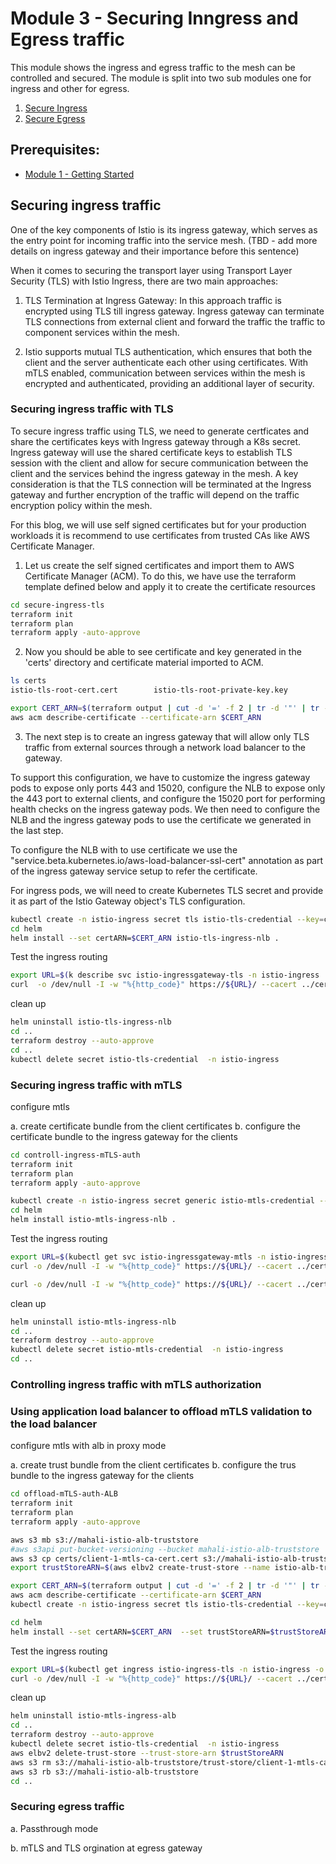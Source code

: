 # Module 3 - Securing Inngress and Egress traffic

This module shows the ingress and egress traffic to the mesh can be controlled and secured. The module is split into two sub modules one for ingress and other for egress.

1. [Secure Ingress](#control-ingress)
2. [Secure Egress](#control-egress)

## Prerequisites:
- [Module 1 - Getting Started](../01-getting-started/)

## Securing ingress traffic

 One of the key components of Istio is its ingress gateway, which serves as the entry point for incoming traffic into the service mesh. (TBD - add more details on ingress gateway and their importance before this sentence)

When it comes to securing the transport layer using Transport Layer Security (TLS) with Istio Ingress, there are two main approaches:

1. TLS Termination at Ingress Gateway: In this approach traffic is encrypted using TLS till ingress gateway. Ingress gateway can terminate TLS connections from external client and forward the traffic the traffic to component services within the mesh.  

2. Istio supports mutual TLS authentication, which ensures that both the client and the server authenticate each other using certificates. With mTLS enabled, communication between services within the mesh is encrypted and authenticated, providing an additional layer of security.


### Securing ingress traffic with TLS

To secure ingress traffic using TLS, we need to generate certficates and share the certificates keys with Ingress gateway through a K8s secret. Ingress gateway will use the shared certificate keys to establish TLS session with the client and allow for secure communication between the client and the services behind the ingress gateway in the mesh. A key consideration is that the TLS connection will be terminated at the Ingress gateway and further encryption of the traffic will depend on the traffic encryption policy within the mesh.

For this blog, we will use self signed certificates but for your production workloads it is recommend to use certificates from trusted CAs like AWS Certificate Manager.

1. Let us create the self signed certificates and import them to AWS Certificate Manager (ACM). To do this, we have use the terraform template defined below and apply it to create the certificate resources

```sh
cd secure-ingress-tls
terraform init
terraform plan 
terraform apply -auto-approve
```

2. Now you should be able to see certificate and key generated in the 'certs' directory and certificate material imported to ACM.
```sh
ls certs
istio-tls-root-cert.cert        istio-tls-root-private-key.key
```
```sh
export CERT_ARN=$(terraform output | cut -d '=' -f 2 | tr -d '"' | tr -d ' ')
aws acm describe-certificate --certificate-arn $CERT_ARN
```

3. The next step is to create an ingress gateway that will allow only TLS traffic from external sources through a network load balancer to the gateway. 

To support this configuration, we have to customize the ingress gateway pods to expose only ports 443 and 15020, configure the NLB to expose only the 443 port to external clients, and configure the 15020 port for performing  health checks on the ingress gateway pods. We then need to configure the NLB and the ingress gateway pods to use the certificate we generated in the last step. 

To configure the NLB with to use certificate we use the "service.beta.kubernetes.io/aws-load-balancer-ssl-cert" annotation as part of the ingress gateway service setup to refer the certificate.

For ingress pods, we will need to create Kubernetes TLS secret and provide it as part of the Istio Gateway object's TLS configuration.

```sh
kubectl create -n istio-ingress secret tls istio-tls-credential --key=certs/istio-tls-root-private-key.key --cert=certs/istio-tls-root-cert.cert
cd helm
helm install --set certARN=$CERT_ARN istio-tls-ingress-nlb . 
```

Test the ingress routing

```sh
export URL=$(k describe svc istio-ingressgateway-tls -n istio-ingress | grep -i 'LoadBalancer Ingress:' | cut -d ':' -f 2 | tr -d ' ')
curl  -o /dev/null -I -w "%{http_code}" https://${URL}/ --cacert ../certs/istio-tls-root-cert.cert
```

clean up
```sh
helm uninstall istio-tls-ingress-nlb
cd ..
terraform destroy --auto-approve
cd ..
kubectl delete secret istio-tls-credential  -n istio-ingress
```

### Securing ingress traffic with mTLS

configure mtls 

a. create certificate bundle from the client certificates
b. configure the certificate bundle to the ingress gateway for the clients 

```sh
cd controll-ingress-mTLS-auth
terraform init
terraform plan 
terraform apply -auto-approve
```

```sh
kubectl create -n istio-ingress secret generic istio-mtls-credential --from-file=tls.key=certs/istio-mtls-root-private-key.key --from-file=tls.crt=certs/istio-mtls-root-cert.cert --from-file=ca.crt=certs/client-1-mtls-root-cert.cert
cd helm
helm install istio-mtls-ingress-nlb . 
```

Test the ingress routing

```sh
export URL=$(kubectl get svc istio-ingressgateway-mtls -n istio-ingress -o json | jq -r '.status.loadBalancer.ingress[].hostname')
curl -o /dev/null -I -w "%{http_code}" https://${URL}/ --cacert ../certs/istio-mtls-root-cert.cert --key ../certs/client-1-mtls-root-private-key.key --cert ../certs/client-1-mtls-root-cert.cert

curl -o /dev/null -I -w "%{http_code}" https://${URL}/ --cacert ../certs/istio-mtls-root-cert.cert --key ../certs/client-2-mtls-root-private-key.key --cert ../certs/client-2-mtls-root-cert.cert
```

clean up
```sh
helm uninstall istio-mtls-ingress-nlb
cd ..
terraform destroy --auto-approve
kubectl delete secret istio-mtls-credential  -n istio-ingress
cd ..
```
### Controlling ingress traffic with mTLS authorization

### Using application load balancer to offload mTLS validation to the load balancer

configure mtls  with alb in proxy mode

a. create trust bundle from the client certificates
b. configure the trus bundle to the ingress gateway for the clients 

```sh
cd offload-mTLS-auth-ALB
terraform init
terraform plan 
terraform apply -auto-approve
```

```sh
aws s3 mb s3://mahali-istio-alb-truststore
#aws s3api put-bucket-versioning --bucket mahali-istio-alb-truststore  --versioning-configuration Status=Enabled 
aws s3 cp certs/client-1-mtls-ca-cert.cert s3://mahali-istio-alb-truststore/trust-store/client-1-mtls-ca-cert.cert
export trustStoreARN=$(aws elbv2 create-trust-store --name istio-alb-truststore --ca-certificates-bundle-s3-bucket mahali-istio-alb-truststore --ca-certificates-bundle-s3-key trust-store/client-1-mtls-ca-cert.cert | jq -r '.TrustStores[].TrustStoreArn')
```

```sh
export CERT_ARN=$(terraform output | cut -d '=' -f 2 | tr -d '"' | tr -d ' ')
aws acm describe-certificate --certificate-arn $CERT_ARN
kubectl create -n istio-ingress secret tls istio-tls-credential --key=certs/istio-mtls-root-private-key.key --cert=certs/istio-mtls-root-cert.cert
```

```sh
cd helm
helm install --set certARN=$CERT_ARN  --set trustStoreARN=$trustStoreARN istio-mtls-ingress-alb . 
```

Test the ingress routing

```sh
export URL=$(kubectl get ingress istio-ingress-tls -n istio-ingress -o json | jq -r '.status.loadBalancer.ingress[].hostname')
curl -o /dev/null -I -w "%{http_code}" https://${URL}/ --cacert ../certs/istio-mtls-root-cert.cert --key ../certs/client-1-mtls-private-key.key --cert ../certs/client-1-mtls-cert.cert 

```

clean up
```sh
helm uninstall istio-mtls-ingress-alb
cd ..
terraform destroy --auto-approve
kubectl delete secret istio-tls-credential  -n istio-ingress
aws elbv2 delete-trust-store --trust-store-arn $trustStoreARN
aws s3 rm s3://mahali-istio-alb-truststore/trust-store/client-1-mtls-ca-cert.cert
aws s3 rb s3://mahali-istio-alb-truststore 
cd ..
```

### Securing egress traffic 

a. Passthrough mode

b. mTLS and TLS orgination at egress gateway